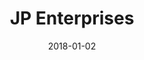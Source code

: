 ---
layout: site
title: "JP Enterprises"
date: 2018-01-02
categories: [community]
version: 4.3.1
major: 4
minor: 3
patch: 1
slug: jp-enterprises
link: https://www.jpenterprises.com/
submitter: lpolepeddi
permalink: /sites/:slug
---
